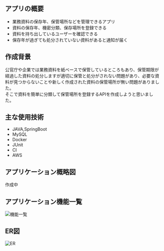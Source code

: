 ## アプリの概要
* 業務資料の保存年、保管場所などを管理できるアプリ
* 資料の保存年、機密分類、保存場所を登録できる
* 資料を持ち出しているユーザーを確認できる
* 保存年が過ぎても処分されていない資料があると通知が届く

## 作成背景
公官庁や企業では業務資料を紙ベースで保管しているところもあり、保管期限が経過した資料の処分しますが適切に保管と処分がされない問題があり、必要な資料が見つからないことや新しく作成された資料の保管場所が無い問題がありました。<br>
そこで資料を簡単に分類して保管場所を登録するAPIを作成しようと思いました。

## 主な使用技術
* JAVA,SpringBoot
* MySQL
* Docker
* JUnit
* CI
* AWS

## アプリケーション概略図
作成中

## アプリケーション機能一覧
![機能一覧](https://github.com/chie-hira/documents-management-API/assets/148871501/bb98a6de-6858-4e1d-aefd-62a6b87eb327)

## ER図
![ER](https://github.com/chie-hira/documents-management-API/assets/148871501/6e83b733-715c-43e2-a9fe-b8b38c55018e)



